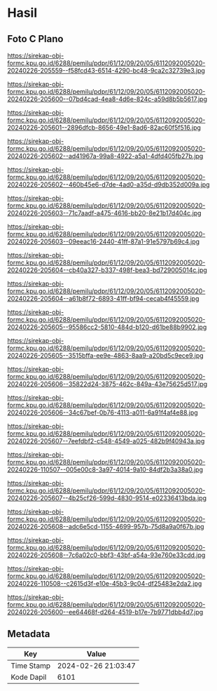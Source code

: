 # Hasil

## Foto C Plano

https://sirekap-obj-formc.kpu.go.id/6288/pemilu/pdpr/61/12/09/20/05/6112092005020-20240226-205559--f58fcd43-6514-4290-bc48-9ca2c32739e3.jpg

https://sirekap-obj-formc.kpu.go.id/6288/pemilu/pdpr/61/12/09/20/05/6112092005020-20240226-205600--07bd4cad-4ea8-4d6e-824c-a59d8b5b5617.jpg

https://sirekap-obj-formc.kpu.go.id/6288/pemilu/pdpr/61/12/09/20/05/6112092005020-20240226-205601--2896dfcb-8656-49e1-8ad6-82ac60f5f516.jpg

https://sirekap-obj-formc.kpu.go.id/6288/pemilu/pdpr/61/12/09/20/05/6112092005020-20240226-205602--ad41967a-99a8-4922-a5a1-4dfd405fb27b.jpg

https://sirekap-obj-formc.kpu.go.id/6288/pemilu/pdpr/61/12/09/20/05/6112092005020-20240226-205602--460b45e6-d7de-4ad0-a35d-d9db352d009a.jpg

https://sirekap-obj-formc.kpu.go.id/6288/pemilu/pdpr/61/12/09/20/05/6112092005020-20240226-205603--71c7aadf-a475-4616-bb20-8e21b17d404c.jpg

https://sirekap-obj-formc.kpu.go.id/6288/pemilu/pdpr/61/12/09/20/05/6112092005020-20240226-205603--09eeac16-2440-41ff-87a1-91e5797b69c4.jpg

https://sirekap-obj-formc.kpu.go.id/6288/pemilu/pdpr/61/12/09/20/05/6112092005020-20240226-205604--cb40a327-b337-498f-bea3-bd729005014c.jpg

https://sirekap-obj-formc.kpu.go.id/6288/pemilu/pdpr/61/12/09/20/05/6112092005020-20240226-205604--a61b8f72-6893-41ff-bf94-cecab4f45559.jpg

https://sirekap-obj-formc.kpu.go.id/6288/pemilu/pdpr/61/12/09/20/05/6112092005020-20240226-205605--95586cc2-5810-484d-b120-d61be88b9902.jpg

https://sirekap-obj-formc.kpu.go.id/6288/pemilu/pdpr/61/12/09/20/05/6112092005020-20240226-205605--3515bffa-ee9e-4863-8aa9-a20bd5c9ece9.jpg

https://sirekap-obj-formc.kpu.go.id/6288/pemilu/pdpr/61/12/09/20/05/6112092005020-20240226-205606--35822d24-3875-462c-849a-43e75625d517.jpg

https://sirekap-obj-formc.kpu.go.id/6288/pemilu/pdpr/61/12/09/20/05/6112092005020-20240226-205606--34c67bef-0b76-4113-a011-6a91f4af4e88.jpg

https://sirekap-obj-formc.kpu.go.id/6288/pemilu/pdpr/61/12/09/20/05/6112092005020-20240226-205607--7eefdbf2-c548-4549-a025-482b9f40943a.jpg

https://sirekap-obj-formc.kpu.go.id/6288/pemilu/pdpr/61/12/09/20/05/6112092005020-20240226-110507--005e00c8-3a97-4014-9a10-84df2b3a38a0.jpg

https://sirekap-obj-formc.kpu.go.id/6288/pemilu/pdpr/61/12/09/20/05/6112092005020-20240226-205607--4b25cf26-599d-4830-9514-e02336413bda.jpg

https://sirekap-obj-formc.kpu.go.id/6288/pemilu/pdpr/61/12/09/20/05/6112092005020-20240226-205608--adc6e5cd-1155-4699-957b-75d8a9a0f67b.jpg

https://sirekap-obj-formc.kpu.go.id/6288/pemilu/pdpr/61/12/09/20/05/6112092005020-20240226-205608--7c6a02c0-bbf3-43bf-a54a-93e760e33cdd.jpg

https://sirekap-obj-formc.kpu.go.id/6288/pemilu/pdpr/61/12/09/20/05/6112092005020-20240226-110508--c2615d3f-e10e-45b3-9c04-df25483e2da2.jpg

https://sirekap-obj-formc.kpu.go.id/6288/pemilu/pdpr/61/12/09/20/05/6112092005020-20240226-205600--ee64468f-d264-4519-b17e-7b9771dbb4d7.jpg


## Metadata

| Key        | Value               |
| ---------- | ------------------- |
| Time Stamp | 2024-02-26 21:03:47 |
| Kode Dapil | 6101                |




